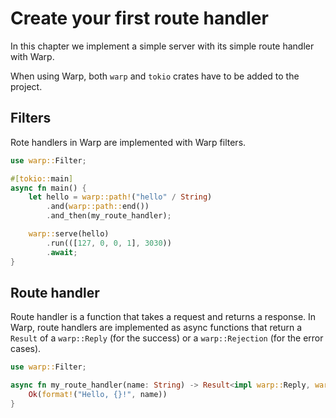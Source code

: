 # Create your first route handler

In this chapter we implement a simple server with its simple route handler with Warp.

When using Warp, both `warp` and `tokio` crates have to be added to the project.

## Filters

Rote handlers in Warp are implemented with Warp filters.

```rust
use warp::Filter;

#[tokio::main]
async fn main() {
    let hello = warp::path!("hello" / String)
        .and(warp::path::end())
        .and_then(my_route_handler);

    warp::serve(hello)
        .run(([127, 0, 0, 1], 3030))
        .await;
}
```

## Route handler

Route handler is a function that takes a request and returns a response. In Warp, route handlers are implemented as
async functions that return a `Result` of a `warp::Reply` (for the success) or a `warp::Rejection` (for the error
cases).

```rust
use warp::Filter;

async fn my_route_handler(name: String) -> Result<impl warp::Reply, warp::Rejection> {
    Ok(format!("Hello, {}!", name))
}
```
